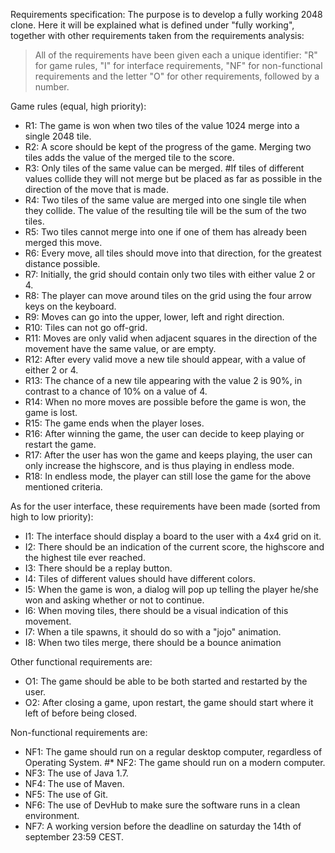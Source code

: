 
Requirements specification:
The purpose is to develop a fully working 2048 clone. Here it
will be explained what is defined under "fully working", together with other
requirements taken from the requirements analysis:

>All of the requirements have been given each a unique identifier: "R" for game rules, "I" for interface requirements, "NF" for non-functional requirements
>and the letter "O" for other requirements, followed by a number.

Game rules (equal, high priority):
* R1:  The game is won when two tiles of the value 1024 merge into a single 2048 tile.
* R2:  A score should be kept of the progress of the game. Merging two tiles adds the value of the merged tile to the score.
* R3:  Only tiles of the same value can be merged. #If tiles of different values collide they will not merge but be placed as far as possible in the direction of the move that is made.
* R4:  Two tiles of the same value are merged into one single tile when they collide. The value of the resulting tile will be the sum of the two tiles.
* R5:  Two tiles cannot merge into one if one of them has already been merged this move.
* R6:  Every move, all tiles should move into that direction, for the greatest distance possible.
* R7:  Initially, the grid should contain only two tiles with either value 2 or 4.
* R8:  The player can move around tiles on the grid using the four arrow keys on the keyboard.
* R9:  Moves can go into the upper, lower, left and right direction.
* R10: Tiles can not go off-grid.
* R11: Moves are only valid when adjacent squares in the direction of the movement have the same value, or are empty.
* R12: After every valid move a new tile should appear, with a value of either 2 or 4.
* R13: The chance of a new tile appearing with the value 2 is 90%, in contrast to a chance of 10% on a value of 4.
* R14: When no more moves are possible before the game is won, the game is lost. 
* R15: The game ends when the player loses.
* R16: After winning the game, the user can decide to keep playing or restart the game.
* R17: After the user has won the game and keeps playing, the user can only increase the highscore, and is thus playing in endless mode.
* R18: In endless mode, the player can still lose the game for the above mentioned criteria.

As for the user interface, these requirements have been made (sorted from high
to low priority):
* I1: The interface should display a board to the user with a 4x4 grid on it.
* I2: There should be an indication of the current score, the highscore and the highest tile ever reached.
* I3: There should be a replay button.
* I4: Tiles of different values should have different colors.
* I5: When the game is won, a dialog will pop up telling the player he/she won and asking whether or not to continue.
* I6: When moving tiles, there should be a visual indication of this movement.
* I7: When a tile spawns, it should do so with a "jojo" animation.
* I8: When two tiles merge, there should be a bounce animation

Other functional requirements are:
* O1: The game should be able to be both started and restarted by the user.
* O2: After closing a game, upon restart, the game should start where it left of before being closed.

Non-functional requirements are:
* NF1: The game should run on a regular desktop computer, regardless of Operating System.
#* NF2: The game should run on a modern computer.
* NF3: The use of Java 1.7.
* NF4: The use of Maven.
* NF5: The use of Git.
* NF6: The use of DevHub to make sure the software runs in a clean environment.
* NF7: A working version before the deadline on saturday the 14th of september 23:59 CEST.
